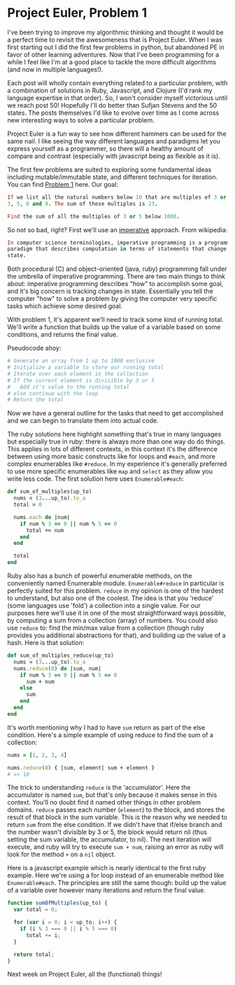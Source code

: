 # Project Euler, Problem 1

I've been trying to improve my algorithmic thinking and thought it would be a perfect time to revisit the awesomeness that is Project Euler.  When I was first starting out I did the first few problems in python, but abandoned PE in favor of other learning adventures.  Now that I've been programming for a while I feel like I'm at a good place to tackle the more difficult algorithms (and now in multiple languages!).

Each post will wholly contain everything related to a particular problem, with a combination of solutions in Ruby, Javascript, and Clojure (I'd rank my language expertise in that order).  So, I won't consider myself victorious until we reach post 50!  Hopefully I'll do better than Sufjan Stevens and the 50 states.  The posts themselves I'd like to evolve over time as I come across new interesting ways to solve a particular problem.

Project Euler is a fun way to see how different hammers can be used for the same nail.  I like seeing the way different languages and paradigms let you express yourself as a programmer, so there will a healthy amount of compare and contrast (especially with javascript being as flexible as it is).

The first few problems are suited to exploring some fundamental ideas including mutable/immutable state, and different techniques for iteration.  You can find [Problem 1](https://projecteuler.net/problem=1) here.  Our goal:

```ruby
If we list all the natural numbers below 10 that are multiples of 3 or 5, we get 
3, 5, 6 and 9. The sum of these multiples is 23.

Find the sum of all the multiples of 3 or 5 below 1000.
```

So not so bad, right?  First we'll use an [imperative](en.wikipedia.org/wiki/Imperative_programming) approach.  From wikipedia:

```ruby
In computer science terminologies, imperative programming is a programming 
paradigm that describes computation in terms of statements that change a program 
state.
```

Both procedural (C) and object-oriented (java, ruby) programming fall under the umbrella of imperative programming.  There are two main things to think about: imperative programming describes "how" to accomplish some goal, and it's big concern is tracking changes in state.  Essentially you tell the computer "how" to solve a problem by giving the computer very specific tasks which achieve some desired goal.

With problem 1, it's apparent we'll need to track some kind of running total.  We'll write a function that builds up the value of a variable based on some conditions, and returns the final value.

Pseudocode ahoy:

```ruby
# Generate an array from 1 up to 1000 exclusive
# Initialize a variable to store our running total
# Iterate over each element in the collection
# If the current element is divisible by 3 or 5
#   Add it's value to the running total
# else continue with the loop
# Return the total
```

Now we have a general outline for the tasks that need to get accomplished and we can begin to translate them into actual code.

The ruby solutions here highlight something that's true in many languages but especially true in ruby: there is always more than one way do do things.  This applies in lots of different contexts, in this context it's the difference between using more basic constructs like for loops and `#each`, and more complex enumerables like `#reduce`.  In my experience it's generally preferred to use more specific enumerables like `map` and `select` as they allow you write less code.  The first solution here uses `Enumerable#each`:

```ruby
def sum_of_multiples(up_to)
  nums = (3...up_to).to_a
  total = 0

  nums.each do |num|
    if num % 3 == 0 || num % 5 == 0
      total += num
    end
  end

  total
end
```

Ruby also has a bunch of powerful enumerable methods, on the conveniently named Enumerable module.  `Enumerable#reduce` in particular is perfectly suited for this problem.  `reduce` in my opinion is one of the hardest to understand, but also one of the coolest.  The idea is that you 'reduce' (some languages use 'fold') a collection into a single value.  For our purposes here we'll use it in one of the most straightforward ways possible, by computing a sum from a collection (array) of numbers.  You could also use `reduce` to: find the min/max value from a collection (though ruby provides you additional abstractions for that), and building up the value of a hash.  Here is that solution:

```ruby
def sum_of_multiples_reduce(up_to)
  nums = (3...up_to).to_a
  nums.reduce(0) do |sum, num|
    if num % 3 == 0 || num % 5 == 0
      sum + num
    else
      sum
    end
  end
end
```

It's worth mentioning why I had to have `sum` return as part of the else condition.  Here's a simple example of using reduce to find the sum of a collection:

```ruby
nums = [1, 2, 3, 4]

nums.reduce(0) { |sum, element| sum + element }
# => 10
```

The trick to understanding `reduce` is the 'accumulator'.  Here the accumulator is named `sum`, but that's only because it makes sense in this context.  You'll no doubt find it named other things in other problem domains. `reduce` passes each number (`element`) to the block, and stores the result of that block in the sum variable.  This is the reason why we needed to return `sum` from the else condition.  If we didn't have that if/else branch and the number wasn't divisible by 3 or 5, the block would return nil (thus setting the sum variable, the accumulator, to nil).  The next iteration will execute, and ruby will try to execute `sum + num`, raising an error as ruby will look for the method `+` on a `nil` object.

Here is a javascript example which is nearly identical to the first ruby example.  Here we're using a for loop instead of an enumerable method like `Enumerable#each`.  The principles are still the same though: build up the value of a variable over however many iterations and return the final value.

```javascript
function sumOfMultiples(up_to) {
  var total = 0;

  for (var i = 0; i < up_to; i++) {
    if (i % 3 === 0 || i % 5 === 0)
      total += i;
  }

  return total;
}
```

Next week on Project Euler, all the (functional) things!
